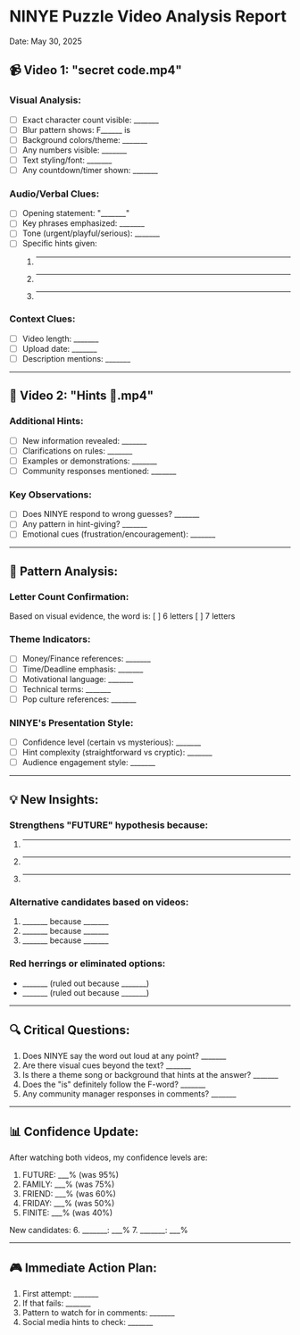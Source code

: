 # NINYE Puzzle Video Analysis Report
Date: May 30, 2025

## 📹 Video 1: "secret code.mp4"

### Visual Analysis:
- [ ] Exact character count visible: _______
- [ ] Blur pattern shows: F______ is
- [ ] Background colors/theme: _______
- [ ] Any numbers visible: _______
- [ ] Text styling/font: _______
- [ ] Any countdown/timer shown: _______

### Audio/Verbal Clues:
- [ ] Opening statement: "_______"
- [ ] Key phrases emphasized: _______
- [ ] Tone (urgent/playful/serious): _______
- [ ] Specific hints given:
  1. _______
  2. _______
  3. _______

### Context Clues:
- [ ] Video length: _______
- [ ] Upload date: _______
- [ ] Description mentions: _______

---

## 🤫 Video 2: "Hints 🤫.mp4"

### Additional Hints:
- [ ] New information revealed: _______
- [ ] Clarifications on rules: _______
- [ ] Examples or demonstrations: _______
- [ ] Community responses mentioned: _______

### Key Observations:
- [ ] Does NINYE respond to wrong guesses? _______
- [ ] Any pattern in hint-giving? _______
- [ ] Emotional cues (frustration/encouragement): _______

---

## 🎯 Pattern Analysis:

### Letter Count Confirmation:
Based on visual evidence, the word is: [  ] 6 letters  [  ] 7 letters

### Theme Indicators:
- [ ] Money/Finance references: _______
- [ ] Time/Deadline emphasis: _______
- [ ] Motivational language: _______
- [ ] Technical terms: _______
- [ ] Pop culture references: _______

### NINYE's Presentation Style:
- [ ] Confidence level (certain vs mysterious): _______
- [ ] Hint complexity (straightforward vs cryptic): _______
- [ ] Audience engagement style: _______

---

## 💡 New Insights:

### Strengthens "FUTURE" hypothesis because:
1. _______
2. _______
3. _______

### Alternative candidates based on videos:
1. _______ because _______
2. _______ because _______
3. _______ because _______

### Red herrings or eliminated options:
- _______ (ruled out because _______)
- _______ (ruled out because _______)

---

## 🔍 Critical Questions:

1. Does NINYE say the word out loud at any point? _______
2. Are there visual cues beyond the text? _______
3. Is there a theme song or background that hints at the answer? _______
4. Does the "is" definitely follow the F-word? _______
5. Any community manager responses in comments? _______

---

## 📊 Confidence Update:

After watching both videos, my confidence levels are:

1. FUTURE: ___% (was 95%)
2. FAMILY: ___% (was 75%)
3. FRIEND: ___% (was 60%)
4. FRIDAY: ___% (was 50%)
5. FINITE: ___% (was 40%)

New candidates:
6. _______: ___%
7. _______: ___%

---

## 🎮 Immediate Action Plan:

1. First attempt: _______
2. If that fails: _______
3. Pattern to watch for in comments: _______
4. Social media hints to check: _______
